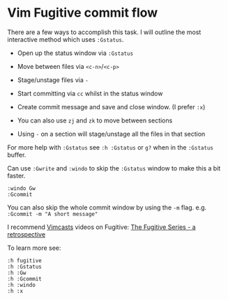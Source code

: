# Vim Fugitive commit flow

There are a few ways to accomplish this task. I will outline the most interactive method which uses `:Gstatus`.

* Open up the status window via `:Gstatus`

* Move between files via `<c-n>`/`<c-p>`
* Stage/unstage files via `-`
* Start committing via `cc` whilst in the status window
* Create commit message and save and close window. (I prefer `:x`)
* You can also use `zj` and `zk` to move between sections
* Using `-` on a section will stage/unstage all the files in that section

For more help with `:Gstatus` see `:h :Gstatus` or `g?` when in the `:Gstatus` buffer.

Can use `:Gwrite` and `:windo` to skip the `:Gstatus` window to make this a bit faster.

    :windo Gw
    :Gcommit
    

You can also skip the whole commit window by using the `-m` flag. e.g. `:Gcommit -m "A short message"`

I recommend [Vimcasts](http://vimcasts.org/) videos on Fugitive: [The Fugitive Series - a retrospective](http://vimcasts.org/blog/2011/05/the-fugitive-series/)

To learn more see:

    :h fugitive
    :h :Gstatus
    :h :Gw
    :h :Gcommit
    :h :windo
    :h :x
